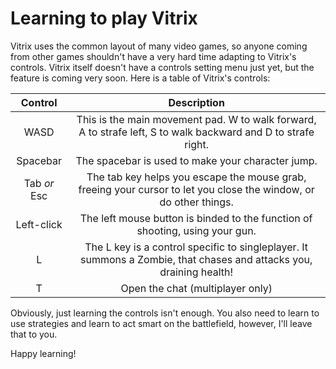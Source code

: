 # Learning to play Vitrix

Vitrix uses the common layout of many video games, so anyone coming from other games shouldn't have a very hard time adapting to Vitrix's controls.
Vitrix itself doesn't have a controls setting menu just yet, but the feature is coming very soon. Here is a table of Vitrix's controls:


| **Control**  |                                                  **Description**                                                   |
|:------------:|:------------------------------------------------------------------------------------------------------------------:|
| WASD         | This is the main movement pad. W to walk forward, A to strafe left, S to walk backward and D to  strafe right.     |
| Spacebar     | The spacebar is used to make your character jump.                                                                  |
| Tab _or_ Esc | The tab key helps you escape the mouse grab, freeing your cursor to let you close the window, or do other things.  |
| Left-click   | The left mouse button is binded to the function of shooting, using your gun.                                       |
| L            | The L key is a control specific to singleplayer. It summons a Zombie, that chases and attacks you, draining health!|
| T            | Open the chat (multiplayer only)                                                                                   |

Obviously, just learning the controls isn't enough. You also need to learn to use strategies and learn to act smart on the battlefield, however, I'll leave that to you. 

Happy learning!
